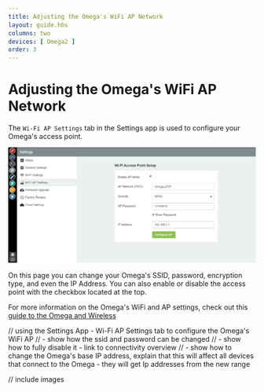 ```yaml
---
title: Adjusting the Omega's WiFi AP Network
layout: guide.hbs
columns: two
devices: [ Omega2 ]
order: 3
---
```


# Adjusting the Omega's WiFi AP Network

The `Wi-Fi AP Settings` tab in the Settings app is used to configure your Omega's access point.

![Ap-Network-Page](../img/ap-network-page-1.png)

On this page you can change your Omega's SSID, password, encryption type, and even the IP Address. You can also enable or disable the access point with the checkbox located at the top.

For more information on the Omega's WiFi and AP settings, check out this [guide to the Omega and Wireless](../../Doing-Stuff/Connectivity/The-Omega-and-Wireless)






// using the Settings App - Wi-Fi AP Settings tab to configure the Omega's WiFi AP
// - show how the ssid and password can be changed
// - show how to fully disable it - link to connectivity overview
// - show how to change the Omega's base IP address, explain that this will affect all devices that connect to the Omega - they will get Ip addresses from the new range

// include images

